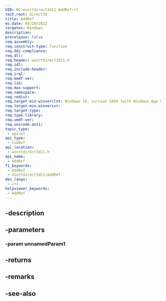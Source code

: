 ```yaml
---
UID: NC:winrtdirect3d11.AddRef~r1
tech.root: direct3d
title: AddRef
ms.date: 09/20/2022
targetos: Windows
description: 
prerelease: false
req.assembly: 
req.construct-type: function
req.ddi-compliance: 
req.dll: 
req.header: winrtdirect3d11.h
req.idl: 
req.include-header: 
req.irql: 
req.kmdf-ver: 
req.lib: 
req.max-support: 
req.namespace: 
req.redist: 
req.target-min-winverclnt: Windows 10, version 1809 (with Windows App SDK 1.0 or later)
req.target-min-winversvr: 
req.target-type: 
req.type-library: 
req.umdf-ver: 
req.unicode-ansi: 
topic_type:
 - apiref
api_type:
 - LibDef
api_location:
 - winrtdirect3d11.h
api_name:
 - AddRef
f1_keywords:
 - AddRef
 - winrtdirect3d11/AddRef
dev_langs:
 - c++
helpviewer_keywords:
 - AddRef
---
```


## -description

## -parameters

### -param unnamedParam1

## -returns

## -remarks

## -see-also

